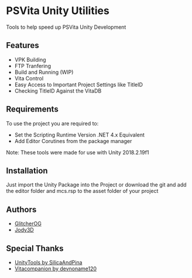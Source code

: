 
# PSVita Unity Utilities


Tools to help speed up PSVita Unity Development


## Features

- VPK Building
- FTP Tranfering
- Build and Running (WIP)
- Vita Control
- Easy Access to Important Project Settings like TitleID
- Checking TitleID Against the VitaDB


## Requirements

To use the project you are required to:
- Set the Scripting Runtime Version .NET 4.x Equivalent
- Add Editor Corutines from the package manager

Note: These tools were made for use with Unity 2018.2.19f1
    
## Installation
Just import the Unity Package into the Project or download the git and add the editor folder and mcs.rsp to the asset folder of your project
## Authors
- [GlitcherOG](https://github.com/GlitcherOG)
- [Jody3D](https://github.com/Jordy3D)


## Special Thanks

 - [UnityTools by SilicaAndPina](https://bitbucket.org/SilicaAndPina/unitytools/src/master/)
 - [Vitacompanion by devnoname120](https://github.com/devnoname120/vitacompanion)

